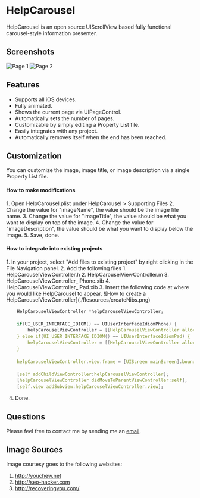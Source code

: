 HelpCarousel
=====================

HelpCarousel is an open source UIScrollView based fully functional carousel-style information presenter.

 
Screenshots
-------------------------
![Page 1](https://github.com/znli/HelpCarousel/raw/master/Resources/page1.png)
![Page 2](https://github.com/znli/HelpCarousel/raw/master/Resources/page2.png)

Features
--------------------------
- Supports all iOS devices.
- Fully animated.
- Shows the current page via UIPageControl.
- Automatically sets the number of pages.
- Customizable by simply editing a Property List file.
- Easily integrates with any project.
- Automatically removes itself when the end has been reached.

Customization
---------------------------
You can customize the image, image title, or image description via a single Property List file.

<h4>How to make modifications</h4>
1. Open HelpCarousel.plist under HelpCarousel > Supporting Files
2. Change the value for "imageName", the value should be the image file name.
3. Change the value for "imageTitle", the value should be what you want to display on top of the image.
4. Change the value for "imageDescription", the value should be what you want to display below the image.
5. Save, done.

<h4>How to integrate into existing projects</h4>
1. In your project, select "Add files to existing project" by right clicking in the File Navigation panel.
2. Add the following files
	1. HelpCarouselViewController.h
	2. HelpCarouselViewController.m
	3. HelpCarouselViewController_iPhone.xib
	4. HelpCarouselViewController_iPad.xib
3. Insert the following code at where you would like HelpCarousel to appear.
![How to create a HelpCarouselViewController](./Resources/createNibs.png)

```c
    HelpCarouselViewController *helpCarouselViewController;
    
    if(UI_USER_INTERFACE_IDIOM() == UIUserInterfaceIdiomPhone) {
        helpCarouselViewController = [[HelpCarouselViewController alloc] initWithNibName:@"HelpCarouselViewController" bundle:nil];
    } else if(UI_USER_INTERFACE_IDIOM() == UIUserInterfaceIdiomPad) {
        helpCarouselViewController = [[HelpCarouselViewController alloc] initWithNibName:@"HelpCarouselViewController_iPad" bundle:nil];
    }
    
    helpCarouselViewController.view.frame = [UIScreen mainScreen].bounds;
    
    [self addChildViewController:helpCarouselViewController];
    [helpCarouselViewController didMoveToParentViewController:self];
    [self.view addSubview:helpCarouselViewController.view];
```

4. Done.

Questions
------------------------
Please feel free to contact me by sending me an <a href="mail-to:info@znli.ca" />email</a>.

Image Sources
-----------------------
Image courtesy goes to the following websites:

1. http://youchew.net
2. http://seo-hacker.com
3. http://recoveringyou.com/

